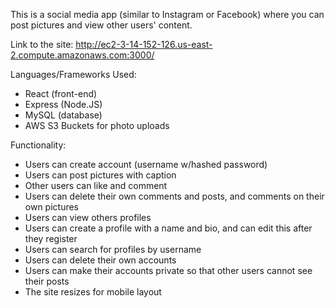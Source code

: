 This is a social media app (similar to Instagram or Facebook) where you can post pictures and view other users' content.

Link to the site: http://ec2-3-14-152-126.us-east-2.compute.amazonaws.com:3000/ 

Languages/Frameworks Used:
- React (front-end)
- Express (Node.JS)
- MySQL (database)
- AWS S3 Buckets for photo uploads

Functionality:
- Users can create account (username w/hashed password)
- Users can post pictures with caption
- Other users can like and comment
- Users can delete their own comments and posts, and comments on their own pictures
- Users can view others profiles
- Users can create a profile with a name and bio, and can edit this after they register
- Users can search for profiles by username
- Users can delete their own accounts
- Users can make their accounts private so that other users cannot see their posts
- The site resizes for mobile layout
